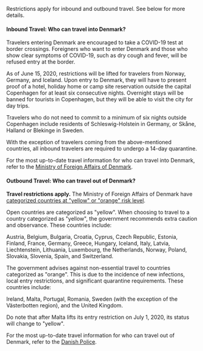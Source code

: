 Restrictions apply for inbound and outbound travel. See below for more details.

#### Inbound Travel: Who can travel into Denmark?

Travelers entering Denmark are encouraged to take a COVID-19 test at border crossings. Foreigners who want to enter Denmark and those who show clear symptoms of COVID-19, such as dry cough and fever, will be refused entry at the border.

As of June 15, 2020, restrictions will be lifted for travelers from Norway, Germany, and Iceland. Upon entry to Denmark, they will have to present proof of a hotel, holiday home or camp site reservation outside the capital Copenhagen for at least six consecutive nights. Overnight stays will be banned for tourists in Copenhagen, but they will be able to visit the city for day trips.

Travelers who do not need to commit to a minimum of six nights outside Copenhagen include residents of Schleswig-Holstein in Germany, or Skåne, Halland or Blekinge in Sweden.

With the exception of travelers coming from the above-mentioned countries, all inbound travelers are required to undergo a 14-day quarantine.

For the most up-to-date travel information for who can travel into Denmark, refer to the [Ministry of Foreign Affairs of Denmark](https://um.dk/en/).

#### Outbound Travel: Who can travel out of Denmark?

**Travel restrictions apply.** The Ministry of Foreign Affairs of Denmark have [categorized countries at "yellow" or "orange" risk level](https://um.dk/en/news/newsdisplaypage/?newsID=C730AB75-D4D9-4310-9AF8-787AF4272F64).

Open countries are categorized as "yellow". When choosing to travel to a country categorized as "yellow", the government recommends extra caution and observance. These countries include:

Austria, Belgium, Bulgaria, Croatia, Cyprus, Czech Republic, Estonia, Finland, France, Germany, Greece, Hungary, Iceland, Italy, Latvia, Liechtenstein, Lithuania, Luxembourg, the Netherlands, Norway, Poland, Slovakia, Slovenia, Spain, and Switzerland.

The government advises against non-essential travel to countries categorized as "orange". This is due to the incidence of new infections, local entry restrictions, and significant quarantine requirements. These countries include:

Ireland, Malta, Portugal, Romania, Sweden (with the exception of the Västerbotten region), and the United Kingdom.

Do note that after Malta lifts its entry restriction on July 1, 2020, its status will change to "yellow".

For the most up-to-date travel information for who can travel out of Denmark, refer to the [Danish Police](https://politi.dk/en/coronavirus-in-denmark).

